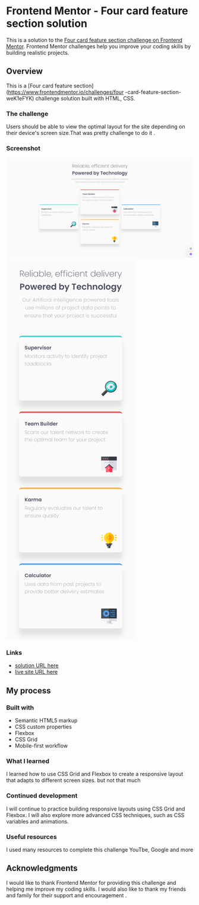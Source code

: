 # Frontend Mentor - Four card feature section solution

This is a solution to the [Four card feature section challenge on Frontend Mentor](https://www.frontendmentor.io/challenges/four-card-feature-section-weK1eFYK). Frontend Mentor challenges help you improve your coding skills by building realistic projects. 


## Overview
This is a [Four card feature section](https://www.frontendmentor.io/challenges/four -card-feature-section-weK1eFYK) challenge solution built with HTML, CSS. 

### The challenge
Users should be able to view the optimal layout for the site depending on their device's screen size.That was pretty challenge to do it . 
### Screenshot

![](/screenshot/Desktop.png)
![](/screenshot/Mobile.png)

### Links

- [solution URL here](https://github.com/saruuja/Four-card-feature-section?tab=readme-ov-file)
- [live site URL here](https://saruuja.github.io/Four-card-feature-section/)

## My process

### Built with

- Semantic HTML5 markup
- CSS custom properties
- Flexbox
- CSS Grid
- Mobile-first workflow

### What I learned
I learned how to use CSS Grid and Flexbox to create a responsive layout that adapts to different screen sizes. but not that much

### Continued development
I will continue to practice building responsive layouts using CSS Grid and Flexbox. I will also explore more advanced CSS techniques, such as CSS variables and animations. 

### Useful resources
I used many resources to complete this challenge YouTbe, Google and more 

## Acknowledgments
I would like to thank Frontend Mentor for providing this challenge and helping me improve my coding skills.
I would also like to thank my friends and family for their support and encouragement . 


